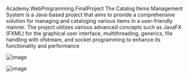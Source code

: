Academy.WebProgramming.FinalProject
The Catalog Items Management System is a Java-based project that aims to provide a comprehensive solution for managing and cataloging various items in a user-friendly manner. The project utilizes various advanced concepts such as JavaFX (FXML) for the graphical user interface, multithreading, generics, file handling with ofstream, and socket programming to enhance its functionality and performance


![image](https://github.com/AdirNisim/Academy.WebProgramming.FinalProject/assets/103130504/d786bb2c-a13c-4030-b3eb-22b2df8c339a)


![image](https://github.com/AdirNisim/Academy.WebProgramming.FinalProject/assets/103130504/03a41cf6-88b8-4c5b-ba68-c2a312233208)
